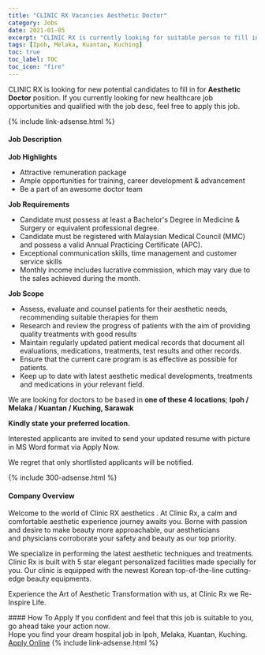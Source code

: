 ```yaml
---
title: "CLINIC RX Vacancies Aesthetic Doctor" 
category: Jobs 
date: 2021-01-05 
excerpt: "CLINIC RX is currently looking for suitable person to fill in the Aesthetic Doctor which positioned at Ipoh, Melaka, Kuantan, Kuching" 
tags: [Ipoh, Melaka, Kuantan, Kuching] 
toc: true 
toc_label: TOC 
toc_icon: "fire" 
--- 
```


<p>CLINIC RX is looking for new potential candidates to fill in for <b>Aesthetic Doctor</b> position. If you currently looking for new healthcare job opportunities and qualified with the job desc, feel free to apply this job.
</p>{% include link-adsense.html %} 
<div><div><div><h4>Job Description</h4></div></div><div><div><span><div><p><strong>Job Highlights</strong></p><ul><li>Attractive remuneration package</li><li>Ample opportunities for training, career development &amp; advancement</li><li>Be a part of an awesome doctor team</li></ul><p><strong>Job Requirements</strong></p><ul><li>Candidate must possess at least a Bachelor's Degree in Medicine &amp; Surgery or equivalent professional degree.</li><li>Candidate must be registered with Malaysian Medical Council (MMC) and possess a valid Annual Practicing Certificate (APC).</li><li>Exceptional communication skills, time management and customer service skills</li><li>Monthly income includes lucrative commission, which may vary due to the sales achieved during the month.&#8203;</li></ul><p><strong>Job Scope</strong></p><ul><li>Assess, evaluate and counsel patients for their aesthetic needs, recommending suitable therapies for them</li><li>Research and review the progress of patients with the aim of providing quality treatments with good results</li><li>Maintain regularly updated patient medical records that document all evaluations, medications, treatments, test results and other records.</li><li>Ensure that the current care program is as effective as possible for patients.</li><li>Keep up to date with latest aesthetic medical developments, treatments and medications in your relevant field.</li></ul><p>We are looking for doctors to be based in <strong>one of these 4 locations</strong>; <strong>Ipoh / Melaka / Kuantan / Kuching, Sarawak</strong></p><p><strong>Kindly state your preferred location.</strong></p><p>Interested applicants are invited to send your updated resume with picture in MS Word format via Apply Now.</p><p>We regret that only shortlisted applicants will be notified.</p></div></span></div></div></div> 
{% include 300-adsense.html %} 
<div><div><div><h4>Company Overview</h4></div></div><div><div><span><div><p>Welcome to the world of Clinic RX aesthetics . At Clinic Rx, a calm and comfortable aesthetic experience journey awaits you. Borne with passion and desire to make beauty more approachable, our aestheticians and&#160;physicians corroborate your safety and beauty as our top priority.</p><p>We specialize&#160;in performing the latest aesthetic techniques and treatments. Clinic Rx is built with 5 star elegant personalized facilities made specially for you. Our clinic is equipped with the newest Korean top-of-the-line cutting-edge beauty equipments.</p><p>Experience the Art of Aesthetic Transformation with us, at Clinic Rx we Re-Inspire Life.</p></div></span></div></div></div> 
#### How To Apply 
If you confident and feel that this job is suitable to you, go ahead take your action now. <br/> 
Hope you find your dream hospital job in Ipoh, Melaka, Kuantan, Kuching. <br/> 
<a href="https://www.jobstreet.com.my/en/job/aesthetic-doctor-4456449?jobId=jobstreet-my-job-4456449&sectionRank=12&token=0~b5fdd13d-f55c-48e3-9207-e97bd148decb&fr=SRP%20View%20In%20New%20Ta" class="btn btn--warning" target="_blank" rel="nofollow noopenner">Apply Online</a> 
{% include link-adsense.html %} 
